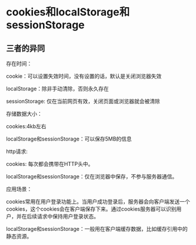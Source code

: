 # cookies和localStorage和sessionStorage

## 三者的异同

存在时间：

cookie：可以设置失效时间，没有设置的话，默认是关闭浏览器失效

localStorage：除非手动清除，否则永久存在

sessionStorage: 仅在当前网页有效，关闭页面或浏览器就会被清除

存储数据大小：

cookies:4kb左右

localStorage和sessionStorage：可以保存5MB的信息

http请求:

cookies: 每次都会携带在HTTP头中。

localStorage和sessionStorage：仅在浏览器中保存，不参与服务器通信。

应用场景：

cookies常用在用户登录功能上。当用户成功登录后，服务器会向客户端发送一个cookies，这个cookies会在客户端保存下来。通过cookies服务器可以识别用户，并在后续请求中保持用户登录状态。

localStorage和sessionStorage：一般用在客户端缓存数据，比如缓存引用中的静态资源。